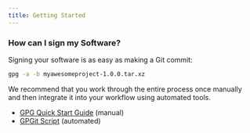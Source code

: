 ```yaml
---
title: Getting Started
---
```


### How can I sign my Software?

Signing your software is as easy as making a Git commit:

```bash
gpg -a -b myawesomeproject-1.0.0.tar.xz
```

We recommend that you work through the entire process once manually  and then integrate it into your workflow using automated tools.

- [GPG Quick Start Guide](https://github.com/NicoHood/gpgit#gpg-quick-start-guide) (manual)
- [GPGit Script](https://github.com/NicoHood/gpgit) (automated)